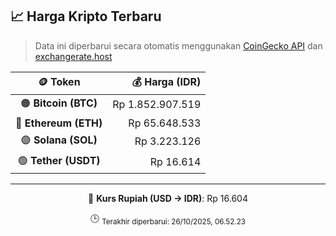 

<!-- HARGA_KRIPTO -->
## 📈 Harga Kripto Terbaru

> Data ini diperbarui secara otomatis menggunakan [CoinGecko API](https://www.coingecko.com/) dan [exchangerate.host](https://exchangerate.host/)

<div align="center">

| 🪙 Token | 💰 Harga (IDR) |
|:------:|---------------:|
| 🟠 **Bitcoin (BTC)**   | Rp 1.852.907.519 |
| 🔵 **Ethereum (ETH)**  | Rp 65.648.533 |
| 🟣 **Solana (SOL)**    | Rp 3.223.126 |
| 🟢 **Tether (USDT)**   | Rp 16.614 |

---

💱 **Kurs Rupiah (USD → IDR)**: Rp 16.604

🕒 <sub>Terakhir diperbarui: 26/10/2025, 06.52.23</sub>

</div>
<!-- /HARGA_KRIPTO -->